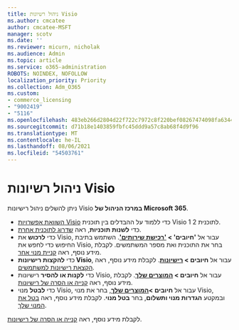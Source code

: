 ```yaml
---
title: ניהול רשיונות Visio
ms.author: cmcatee
author: cmcatee-MSFT
manager: scotv
ms.date: ''
ms.reviewer: micurn, nicholak
ms.audience: Admin
ms.topic: article
ms.service: o365-administration
ROBOTS: NOINDEX, NOFOLLOW
localization_priority: Priority
ms.collection: Adm_O365
ms.custom:
- commerce_licensing
- "9002419"
- "5116"
ms.openlocfilehash: 483eb266d2804d22f722c7972c8f220bef08267474098fa63441dbaf19c5716c
ms.sourcegitcommit: d71b18e1403859fbfc45ddd9a57c8ab68f4d9f96
ms.translationtype: MT
ms.contentlocale: he-IL
ms.lasthandoff: 08/06/2021
ms.locfileid: "54503761"
---
```

# <a name="visio-license-management"></a>ניהול רשיונות Visio

ניתן להשלים ניהול רישיונות Visio **במרכז הניהול של Microsoft 365**.

- [השוואת אפשרויות Visio](https://www.microsoft.com/microsoft-365/visio/microsoft-visio-plans-and-pricing-compare-visio-options?rtc=1) כדי ללמוד על ההבדלים בין תוכנית Visio 1 לתוכנית 2.
- כדי **לשנות תוכניות**, ראה [שדרוג לתוכנית אחרת](/microsoft-365/commerce/subscriptions/upgrade-to-different-plan).
- כדי **לרכוש** את Visio, עבור אל **'חיובים' > ['רכישת שירותים'](https://go.microsoft.com/fwlink/p/?linkid=868433)**. השתמש בתיבת החיפוש כדי לחפש את Visio, בחר את התוכנית ואת מספר המשתמשים. לקבלת מידע נוסף, ראה [קניית מנוי אחר](/microsoft-365/commerce/try-or-buy-microsoft-365#buy-a-different-subscription).
- כדי **להקצות רישיונות Visio**, עבור אל **חיובים > [רישיונות](https://go.microsoft.com/fwlink/p/?linkid=842264)**. לקבלת מידע נוסף, ראה [הקצאת רישיונות למשתמשים](/microsoft-365/admin/manage/assign-licenses-to-users).
- כדי **לקנות או להסיר** רישיונות Visio, עבור אל **חיובים > [המוצרים שלך](https://go.microsoft.com/fwlink/p/?linkid=842054)**. לקבלת מידע נוסף, ראה [קנייה או הסרה של רישיונות](/microsoft-365/commerce/licenses/buy-licenses#buy-or-remove-licenses-for-your-business-subscription).
- כדי **לבטל** מנוי Visio, עבור אל **חיובים >[המוצרים שלך](https://go.microsoft.com/fwlink/p/?linkid=842054)**, בחר את מנוי Visio, ובמקטע **הגדרות מנוי ותשלום**, בחר **בטל מנוי**. לקבלת מידע נוסף, ראה [בטל את המנוי שלך](/microsoft-365/commerce/subscriptions/cancel-your-subscription).

לקבלת מידע נוסף, ראה [קנייה או הסרה של רישיונות](/microsoft-365/commerce/licenses/buy-licenses).